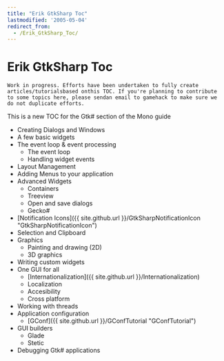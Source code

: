 ```yaml
---
title: "Erik GtkSharp Toc"
lastmodified: '2005-05-04'
redirect_from:
  - /Erik_GtkSharp_Toc/
---
```


Erik GtkSharp Toc
=================

    Work in progress. Efforts have been undertaken to fully create articles/tutorialsbased onthis TOC. If you're planning to contribute to some topics here, please sendan email to gamehack to make sure we do not duplicate efforts.

This is a new TOC for the Gtk\# section of the Mono guide

-   Creating Dialogs and Windows
-   A few basic widgets
-   The event loop & event processing
    -   The event loop
    -   Handling widget events
-   Layout Management
-   Adding Menus to your application
-   Advanced Widgets
    -   Containers
    -   Treeview
    -   Open and save dialogs
    -   Gecko\#
-   [Notification Icons]({{ site.github.url }}/GtkSharpNotificationIcon "GtkSharpNotificationIcon")
-   Selection and Clipboard
-   Graphics
    -   Painting and drawing (2D)
    -   3D graphics
-   Writing custom widgets
-   One GUI for all
    -   [Internationalization]({{ site.github.url }}/Internationalization)
    -   Localization
    -   Accesibility
    -   Cross platform
-   Working with threads
-   Application configuration
    -   [GConf]({{ site.github.url }}/GConfTutorial "GConfTutorial")
-   GUI builders
    -   Glade
    -   Stetic
-   Debugging Gtk\# applications


